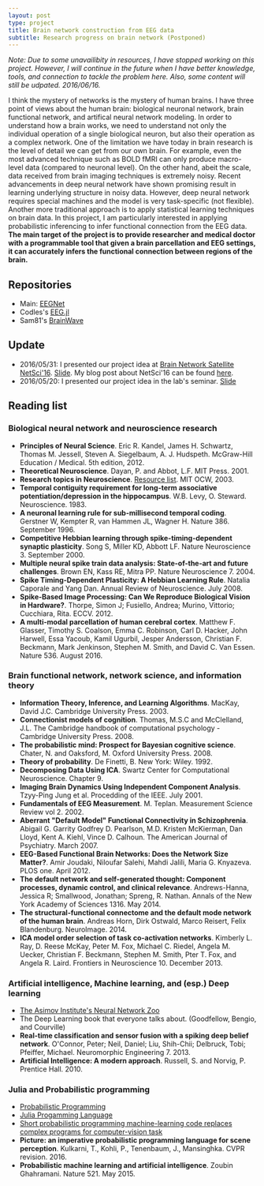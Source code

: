 ```yaml
---
layout: post
type: project
title: Brain network construction from EEG data
subtitle: Research progress on brain network (Postponed)
---
```


_Note: Due to some unavailibity in resources, I have stopped working
on this project. However, I will continue in the future when I have better
knowledge, tools, and connection to tackle the problem here. Also, some
content will still be udpated. 2016/06/16._

I think the mystery of networks is the mystery of human brains. I have three
point of views about the human brain: biological neuronal network, brain functional
network, and artifical neural network modeling. In order to understand how
a brain works, we need to understand not only the individual operation of a single
biological neuron, but also their operation as a complex network. One of the limitation
we have today in brain research is the level of detail we can get from our
own brain. For example, even the most advanced technique such as BOLD fMRI can only produce 
macro-level data (compared to neuronal level). On the other hand, abeit the scale,
data received from brain imaging techniques is extremely noisy. Recent advancements in
deep neural network have shown promising result in learning underlying structure in
noisy data. However, deep neural network requires special machines and the model 
is very task-specific (not flexible). Another more traditional approach is to apply
statistical learning techniques on brain data. In this project, I am particularly
interested in applying probabilistic inferencing to infer functional connection from
the EEG data. **The main target of the project is to provide researcher and medical
doctor with a programmable tool that given a brain parcellation and EEG settings,
it can accurately infers the functional connection between regions of the brain.**

## Repositories

- Main: [EEGNet](https://github.com/gear/EEGNet)
- Codles's [EEG.jl](https://github.com/codles/EEG.jl)
- Sam81's [BrainWave](https://github.com/sam81/BrainWave.jl)

## Update

- 2016/05/31: I presented our project idea at [Brain Network Satellite NetSci'16](http://www.complexity.es/netsci2016brain). [Slide](https://github.com/gear/EEGNet/raw/master/EEGNet.pdf). My blog post about NetSci'16 can be found [here](http://gear.github.io/2016-06-06-netsci16/).
- 2016/05/20: I presented our project idea in the lab's seminar. [Slide](https://github.com/gear/EEGNet/raw/master/Seminar_EEGNet.pdf)

## Reading list

### Biological neural network and neuroscience research

- **Principles of Neural Science**. Eric R. Kandel, James H. Schwartz, Thomas M. Jessell, Steven A. Siegelbaum, A. J. Hudspeth. McGraw-Hill Education / Medical. 5th edition, 2012. 
- **Theoretical Neuroscience**. Dayan, P. and Abbot, L.F. MIT Press. 2001.
- **Research topics in Neuroscience**. [Resource list](https://ocw.mit.edu/courses/brain-and-cognitive-sciences/9-95-a-research-topics-in-neuroscience-january-iap-2003/related-resources/). MIT OCW, 2003.
- **Temporal contiguity requirement for long-term associative potentiation/depression in the hippocampus**. W.B. Levy, O. Steward. Neuroscience. 1983.
- **A neuronal learning rule for sub-millisecond temporal coding**. Gerstner W, Kempter R, van Hammen JL, Wagner H. Nature 386. September 1996.
- **Competitive Hebbian learning through spike-timing-dependent synaptic plasticity**. Song S, Miller KD, Abbott LF. Nature Neuroscience 3. September 2000.
- **Multiple neural spike train data analysis: State-of-the-art and future challenges**. Brown EN, Kass RE, Mitra PP. Nature Neuroscience 7. 2004.
- **Spike Timing-Dependent Plasticity: A Hebbian Learning Rule**. Natalia Caporale and Yang Dan. Annual Review of Neuroscience. July 2008.
- **Spike-Based Image Processing: Can We Reproduce Biological Vision in Hardware?**. Thorpe, Simon J; Fusiello, Andrea; Murino, Vittorio; Cucchiara, Rita. ECCV. 2012.
- **A multi-modal parcellation of human cerebral cortex**. Matthew F. Glasser,  Timothy S. Coalson, Emma C. Robinson, Carl D. Hacker, John Harwell, Essa Yacoub,  Kamil Ugurbil,  Jesper Andersson, Christian F. Beckmann,  Mark Jenkinson, Stephen M. Smith, and David C. Van Essen. Nature 536. August 2016.

### Brain functional network, network science, and information theory

- **Information Theory, Inference, and Learning Algorithms**. MacKay, David J.C. Cambridge University Press. 2003.
- **Connectionist models of cognition**. Thomas, M.S.C and McClelland, J.L. The Cambridge handbook of computational psychology - Cambridge University Press. 2008.
- **The probabilistic mind: Prospect for Bayesian cognitive science**. Chater, N. and Oaksford, M. Oxford University Press. 2008. 
- **Theory of probability**. De Finetti, B. New York: Wiley. 1992.
- **Decomposing Data Using ICA**. Swartz Center for Computational Neuroscience. Chapter 9.
- **Imaging Brain Dynamics Using Independent Component Analysis**. Tzyy-Ping Jung et al. Procedding of the IEEE. July 2001.
- **Fundamentals of EEG Measurement**. M. Teplan. Measurement Science Review vol 2. 2002.
- **Aberrant "Default Model" Functional Connectivity in Schizophrenia**. Abigail G. Garrity Godfrey D. Pearlson, M.D. Kristen McKierman, Dan Lloyd, Kent A. Kiehl, Vince D. Calhoun. The American Journal of Psychiatry. March 2007.
- **EEG-Based Functional Brain Networks: Does the Network Size Matter?**. Amir Joudaki, Niloufar Salehi, Mahdi Jalili, Maria G. Knyazeva. PLOS one. April 2012.
- **The default network and self-generated thought: Component processes, dynamic control, and clinical relevance**. Andrews-Hanna, Jessica R; Smallwood, Jonathan; Spreng, R. Nathan. Annals of the New York Academy of Sciences 1316. May 2014.
- **The structural-functional connectome and the default mode network of the human brain**. Andreas Horn, Dirk Ostwald, Marco Reisert, Felix Blandenburg. NeuroImage. 2014.
- **ICA model order selection of task co-activation networks**. Kimberly L. Ray, D. Reese McKay, Peter M. Fox, Michael C. Riedel, Angela M. Uecker, Christian F. Beckmann, Stephen M. Smith, Pter T. Fox, and Angela R. Laird. Frontiers in Neuroscience 10. December 2013. 

### Artificial intelligence, Machine learning, and (esp.) Deep learning

- [The Asimov Institute's Neural Network Zoo](http://www.asimovinstitute.org/neural-network-zoo/)
- The Deep Learning book that everyone talks about. (Goodfellow, Bengio, and Courville)
- **Real-time classification and sensor fusion with a spiking deep belief network**. O'Connor, Peter; Neil, Daniel; Liu, Shih-Chii; Delbruck, Tobi; Pfeiffer, Michael. Neuromorphic Engineering 7. 2013.
- **Artificial Intelligence: A modern approach**. Russell, S. and Norvig, P. Prentice Hall. 2010.

### Julia and Probabilistic programming

- [Probabilistic Programming](http://probabilistic-programming.org/wiki/Home)
- [Julia Progamming Language](http://julialang.org/)
- [Short probabilistic programming machine-learning code replaces complex programs for computer-vision task](http://www.kurzweilai.net/short-probabilistic-programming-machine-learning-code-replaces-complex-programs-for-computer-vision-tasks)
- **Picture: an imperative probabilistic programming language for scene perception**. Kulkarni, T., Kohli, P., Tenenbaum, J., Mansinghka. CVPR revision. 2016.
- **Probabilistic machine learning and artificial intelligence**. Zoubin Ghahramani. Nature 521. May 2015.
